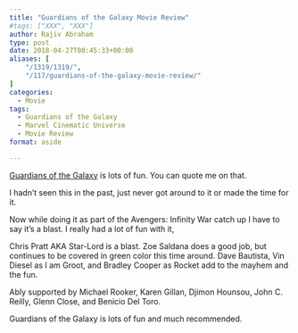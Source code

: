 ```yaml
---
title: "Guardians of the Galaxy Movie Review"
#tags: ["XXX", "XXX"]
author: Rajiv Abraham
type: post
date: 2018-04-27T00:45:33+00:00
aliases: [
    "/1319/1319/",
    "/117/guardians-of-the-galaxy-movie-review/"
]
categories:
  - Movie
tags:
  - Guardians of the Galaxy
  - Marvel Cinematic Universe
  - Movie Review
format: aside

---
```

<a href="https://www.imdb.com/title/tt2015381/" target="_blank" rel="noopener">Guardians of the Galaxy</a> is lots of fun. You can quote me on that.

I hadn&#8217;t seen this in the past, just never got around to it or made the time for it.

Now while doing it as part of the Avengers: Infinity War catch up I have to say it&#8217;s a blast. I really had a lot of fun with it,

Chris Pratt AKA Star-Lord is a blast. Zoe Saldana does a good job, but continues to be covered in green color this time around. Dave Bautista, Vin Diesel as I am Groot, and Bradley Cooper as Rocket add to the mayhem and the fun.

Ably supported by Michael Rooker, Karen Gillan, Djimon Hounsou, John C. Reilly, Glenn Close, and Benicio Del Toro.

Guardians of the Galaxy is lots of fun and much recommended.